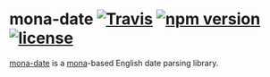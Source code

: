 # mona-date  [![Travis](https://img.shields.io/travis/zkat/mona-date.svg)]() [![npm version](https://img.shields.io/npm/v/@mona/date.svg)]() [![license](https://img.shields.io/npm/l/@mona/date.svg)]()

[mona-date](https://github.com/zkat/mona-date) is a [mona](https://github.com/zkat/mona)-based English date parsing library.

